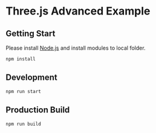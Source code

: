 # Three.js Advanced Example

## Getting Start

Please install [Node.js](https://nodejs.org) and install modules to local folder.

```
npm install
```


## Development

```
npm run start
```

## Production Build

```
npm run build
```

